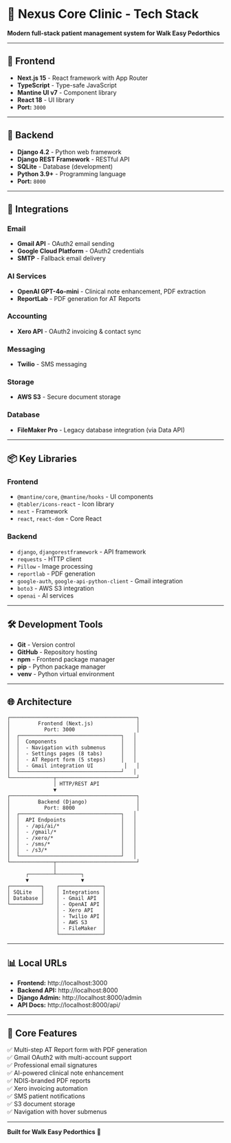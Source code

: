 # 🚀 Nexus Core Clinic - Tech Stack

**Modern full-stack patient management system for Walk Easy Pedorthics**

---

## 🎨 **Frontend**

- **Next.js 15** - React framework with App Router
- **TypeScript** - Type-safe JavaScript
- **Mantine UI v7** - Component library
- **React 18** - UI library
- **Port:** `3000`

---

## 💾 **Backend**

- **Django 4.2** - Python web framework
- **Django REST Framework** - RESTful API
- **SQLite** - Database (development)
- **Python 3.9+** - Programming language
- **Port:** `8000`

---

## 🔌 **Integrations**

### **Email**
- **Gmail API** - OAuth2 email sending
- **Google Cloud Platform** - OAuth2 credentials
- **SMTP** - Fallback email delivery

### **AI Services**
- **OpenAI GPT-4o-mini** - Clinical note enhancement, PDF extraction
- **ReportLab** - PDF generation for AT Reports

### **Accounting**
- **Xero API** - OAuth2 invoicing & contact sync

### **Messaging**
- **Twilio** - SMS messaging

### **Storage**
- **AWS S3** - Secure document storage

### **Database**
- **FileMaker Pro** - Legacy database integration (via Data API)

---

## 📦 **Key Libraries**

### **Frontend**
- `@mantine/core`, `@mantine/hooks` - UI components
- `@tabler/icons-react` - Icon library
- `next` - Framework
- `react`, `react-dom` - Core React

### **Backend**
- `django`, `djangorestframework` - API framework
- `requests` - HTTP client
- `Pillow` - Image processing
- `reportlab` - PDF generation
- `google-auth`, `google-api-python-client` - Gmail integration
- `boto3` - AWS S3 integration
- `openai` - AI services

---

## 🛠️ **Development Tools**

- **Git** - Version control
- **GitHub** - Repository hosting
- **npm** - Frontend package manager
- **pip** - Python package manager
- **venv** - Python virtual environment

---

## 🌐 **Architecture**

```
┌─────────────────────────────────────────┐
│         Frontend (Next.js)              │
│           Port: 3000                    │
│  ┌─────────────────────────────────┐   │
│  │  Components                     │   │
│  │  - Navigation with submenus     │   │
│  │  - Settings pages (8 tabs)      │   │
│  │  - AT Report form (5 steps)     │   │
│  │  - Gmail integration UI          │   │
│  └─────────────────────────────────┘   │
└──────────────┬──────────────────────────┘
               │ HTTP/REST API
               ▼
┌─────────────────────────────────────────┐
│         Backend (Django)                │
│           Port: 8000                    │
│  ┌─────────────────────────────────┐   │
│  │  API Endpoints                  │   │
│  │  - /api/ai/*                    │   │
│  │  - /gmail/*                     │   │
│  │  - /xero/*                      │   │
│  │  - /sms/*                       │   │
│  │  - /s3/*                        │   │
│  └─────────────────────────────────┘   │
└──────────────┬──────────────────────────┘
               │
      ┌────────┴────────┐
      ▼                 ▼
┌──────────┐    ┌──────────────┐
│ SQLite   │    │ Integrations │
│ Database │    │ - Gmail API  │
└──────────┘    │ - OpenAI API │
                │ - Xero API   │
                │ - Twilio API │
                │ - AWS S3     │
                │ - FileMaker  │
                └──────────────┘
```

---

## 📊 **Local URLs**

- **Frontend:** http://localhost:3000
- **Backend API:** http://localhost:8000
- **Django Admin:** http://localhost:8000/admin
- **API Docs:** http://localhost:8000/api/

---

## 🎯 **Core Features**

✅ Multi-step AT Report form with PDF generation  
✅ Gmail OAuth2 with multi-account support  
✅ Professional email signatures  
✅ AI-powered clinical note enhancement  
✅ NDIS-branded PDF reports  
✅ Xero invoicing automation  
✅ SMS patient notifications  
✅ S3 document storage  
✅ Navigation with hover submenus  

---

**Built for Walk Easy Pedorthics** 🦶

